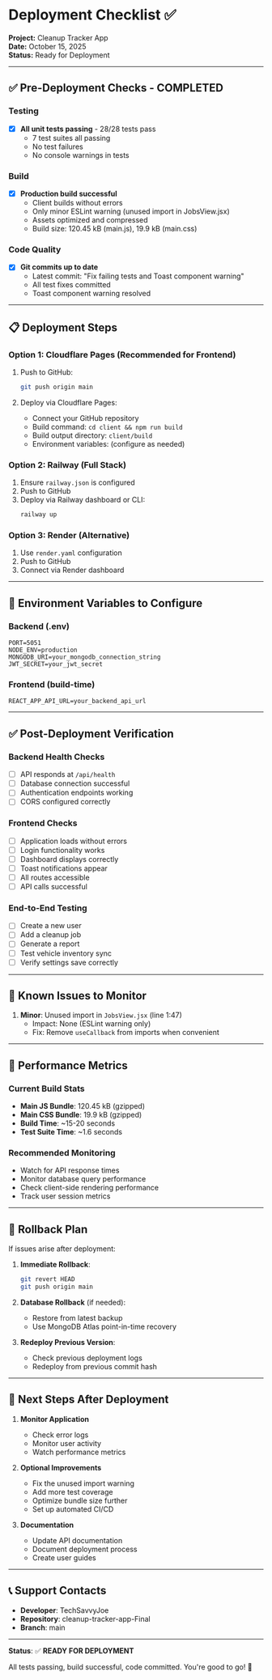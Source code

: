 # Deployment Checklist ✅

**Project:** Cleanup Tracker App  
**Date:** October 15, 2025  
**Status:** Ready for Deployment

---

## ✅ Pre-Deployment Checks - COMPLETED

### Testing
- [x] **All unit tests passing** - 28/28 tests pass
  - 7 test suites all passing
  - No test failures
  - No console warnings in tests

### Build
- [x] **Production build successful**
  - Client builds without errors
  - Only minor ESLint warning (unused import in JobsView.jsx)
  - Assets optimized and compressed
  - Build size: 120.45 kB (main.js), 19.9 kB (main.css)

### Code Quality
- [x] **Git commits up to date**
  - Latest commit: "Fix failing tests and Toast component warning"
  - All test fixes committed
  - Toast component warning resolved

---

## 📋 Deployment Steps

### Option 1: Cloudflare Pages (Recommended for Frontend)
1. Push to GitHub:
   ```bash
   git push origin main
   ```

2. Deploy via Cloudflare Pages:
   - Connect your GitHub repository
   - Build command: `cd client && npm run build`
   - Build output directory: `client/build`
   - Environment variables: (configure as needed)

### Option 2: Railway (Full Stack)
1. Ensure `railway.json` is configured
2. Push to GitHub
3. Deploy via Railway dashboard or CLI:
   ```bash
   railway up
   ```

### Option 3: Render (Alternative)
1. Use `render.yaml` configuration
2. Push to GitHub
3. Connect via Render dashboard

---

## 🔧 Environment Variables to Configure

### Backend (.env)
```
PORT=5051
NODE_ENV=production
MONGODB_URI=your_mongodb_connection_string
JWT_SECRET=your_jwt_secret
```

### Frontend (build-time)
```
REACT_APP_API_URL=your_backend_api_url
```

---

## ✅ Post-Deployment Verification

### Backend Health Checks
- [ ] API responds at `/api/health`
- [ ] Database connection successful
- [ ] Authentication endpoints working
- [ ] CORS configured correctly

### Frontend Checks
- [ ] Application loads without errors
- [ ] Login functionality works
- [ ] Dashboard displays correctly
- [ ] Toast notifications appear
- [ ] All routes accessible
- [ ] API calls successful

### End-to-End Testing
- [ ] Create a new user
- [ ] Add a cleanup job
- [ ] Generate a report
- [ ] Test vehicle inventory sync
- [ ] Verify settings save correctly

---

## 🐛 Known Issues to Monitor

1. **Minor**: Unused import in `JobsView.jsx` (line 1:47)
   - Impact: None (ESLint warning only)
   - Fix: Remove `useCallback` from imports when convenient

---

## 🚀 Performance Metrics

### Current Build Stats
- **Main JS Bundle**: 120.45 kB (gzipped)
- **Main CSS Bundle**: 19.9 kB (gzipped)
- **Build Time**: ~15-20 seconds
- **Test Suite Time**: ~1.6 seconds

### Recommended Monitoring
- Watch for API response times
- Monitor database query performance
- Check client-side rendering performance
- Track user session metrics

---

## 📝 Rollback Plan

If issues arise after deployment:

1. **Immediate Rollback**:
   ```bash
   git revert HEAD
   git push origin main
   ```

2. **Database Rollback** (if needed):
   - Restore from latest backup
   - Use MongoDB Atlas point-in-time recovery

3. **Redeploy Previous Version**:
   - Check previous deployment logs
   - Redeploy from previous commit hash

---

## 🎯 Next Steps After Deployment

1. **Monitor Application**
   - Check error logs
   - Monitor user activity
   - Watch performance metrics

2. **Optional Improvements**
   - Fix the unused import warning
   - Add more test coverage
   - Optimize bundle size further
   - Set up automated CI/CD

3. **Documentation**
   - Update API documentation
   - Document deployment process
   - Create user guides

---

## 📞 Support Contacts

- **Developer**: TechSavvyJoe
- **Repository**: cleanup-tracker-app-Final
- **Branch**: main

---

**Status**: ✅ **READY FOR DEPLOYMENT**

All tests passing, build successful, code committed. You're good to go! 🚀
